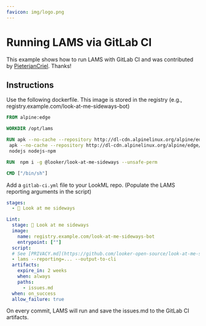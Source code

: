 ```yaml
---
favicon: img/logo.png
---
```

# Running LAMS via GitLab CI

This example shows how to run LAMS with GitLab CI and was contributed by [PieterjanCriel](https://github.com/PieterjanCriel). Thanks!

## Instructions

Use the following dockerfile. This image is stored in the registry (e.g., registry.example.com/look-at-me-sideways-bot)

```dockerfile
FROM alpine:edge

WORKDIR /opt/lams

RUN apk --no-cache --repository http://dl-cdn.alpinelinux.org/alpine/edge/testing/ upgrade && \
 apk --no-cache --repository http://dl-cdn.alpinelinux.org/alpine/edge/testing/ add \
 nodejs nodejs-npm

RUN  npm i -g @looker/look-at-me-sideways --unsafe-perm

CMD ["/bin/sh"]
```

Add a `gitlab-ci.yml` file to your LookML repo. (Populate the LAMS reporting arguments in the script)

```yml
stages:
  - 👀 Look at me sideways

Lint:
  stage: 👀 Look at me sideways
  image:
    name: registry.example.com/look-at-me-sideways-bot
    entrypoint: [""]
  script:
  # See [PRIVACY.md](https://github.com/looker-open-source/look-at-me-sideways/blob/master/PRIVACY.md)
  - lams --reporting=... --output-to-cli
  artifacts:
    expire_in: 2 weeks
    when: always
    paths:
      - issues.md
  when: on_success
  allow_failure: true
```

On every commit, LAMS will run and save the issues.md to the GitLab CI artifacts.